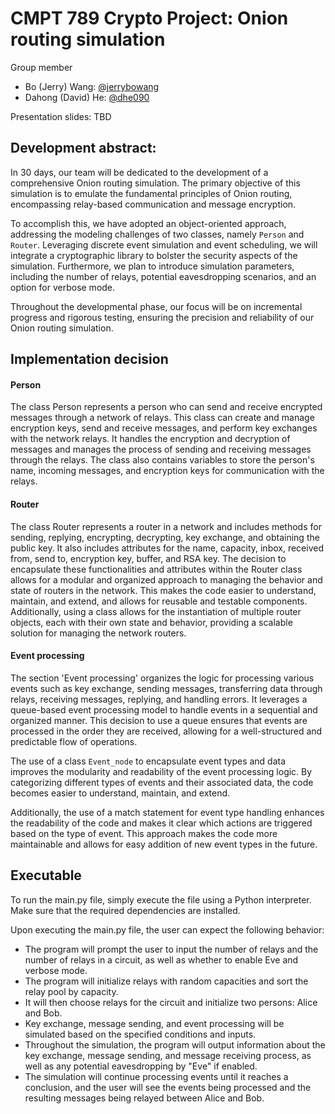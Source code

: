 # CMPT 789 Crypto Project: Onion routing simulation

Group member
- Bo (Jerry) Wang: [@jerrybowang](https://github.com/jerrybowang)
- Dahong (David) He: [@dhe090](https://github.com/dhe090)

Presentation slides: TBD

## Development abstract:

In 30 days, our team will be dedicated to the development of a comprehensive Onion routing simulation. The primary objective of this simulation is to emulate the fundamental principles of Onion routing, encompassing relay-based communication and message encryption.

To accomplish this, we have adopted an object-oriented approach, addressing the modeling challenges of two classes, namely `Person` and `Router`. Leveraging discrete event simulation and event scheduling, we will integrate a cryptographic library to bolster the security aspects of the simulation. Furthermore, we plan to introduce simulation parameters, including the number of relays, potential eavesdropping scenarios, and an option for verbose mode.

Throughout the developmental phase, our focus will be on incremental progress and rigorous testing, ensuring the precision and reliability of our Onion routing simulation.  

## Implementation decision

#### Person

The class Person represents a person who can send and receive encrypted messages through a network of relays. This class can create and manage encryption keys, send and receive messages, and perform key exchanges with the network relays. It handles the encryption and decryption of messages and manages the process of sending and receiving messages through the relays. The class also contains variables to store the person's name, incoming messages, and encryption keys for communication with the relays. 

#### Router
The class Router represents a router in a network and includes methods for sending, replying, encrypting, decrypting, key exchange, and obtaining the public key. It also includes attributes for the name, capacity, inbox, received from, send to, encryption key, buffer, and RSA key. The decision to encapsulate these functionalities and attributes within the Router class allows for a modular and organized approach to managing the behavior and state of routers in the network. This makes the code easier to understand, maintain, and extend, and allows for reusable and testable components. Additionally, using a class allows for the instantiation of multiple router objects, each with their own state and behavior, providing a scalable solution for managing the network routers.


#### Event processing
The section 'Event processing' organizes the logic for processing various events such as key exchange, sending messages, transferring data through relays, receiving messages, replying, and handling errors. It leverages a queue-based event processing model to handle events in a sequential and organized manner. This decision to use a queue ensures that events are processed in the order they are received, allowing for a well-structured and predictable flow of operations.

The use of a class `Event_node` to encapsulate event types and data improves the modularity and readability of the event processing logic. By categorizing different types of events and their associated data, the code becomes easier to understand, maintain, and extend.

Additionally, the use of a match statement for event type handling enhances the readability of the code and makes it clear which actions are triggered based on the type of event. This approach makes the code more maintainable and allows for easy addition of new event types in the future.

## Executable
To run the main.py file, simply execute the file using a Python interpreter. Make sure that the required dependencies are installed.

Upon executing the main.py file, the user can expect the following behavior:

- The program will prompt the user to input the number of relays and the number of relays in a circuit, as well as whether to enable Eve and verbose mode.
- The program will initialize relays with random capacities and sort the relay pool by capacity.
- It will then choose relays for the circuit and initialize two persons: Alice and Bob.
- Key exchange, message sending, and event processing will be simulated based on the specified conditions and inputs.
- Throughout the simulation, the program will output information about the key exchange, message sending, and message receiving process, as well as any potential eavesdropping by "Eve" if enabled.
- The simulation will continue processing events until it reaches a conclusion, and the user will see the events being processed and the resulting messages being relayed between Alice and Bob.
